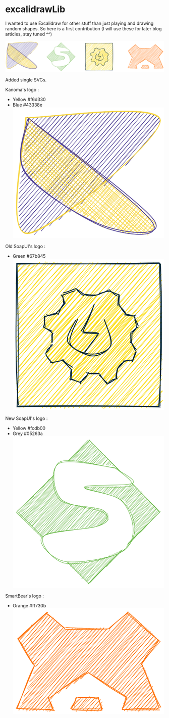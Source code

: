 # excalidrawLib
I wanted to use Excalidraw for other stuff than just playing and drawing random shapes.
So here is a first contribution (I will use these for later blog articles, stay tuned ^^)

![My first logos](assets/aFewLogos.svg)


Added single SVGs.

Kanoma's logo :
- Yellow	#f6d330
- Blue 		#43338e
![Kanoma](assets/extracted/kanoma.svg)


Old SoapUI's logo : 
- Green 	#67b845
![SoapUI](assets/extracted/SoapUI_newLogo.svg)


New SoapUI's logo : 
- Yellow 	#fcdb00
- Grey 		#05263a
![SoapUI](assets/extracted/SoapUI_oldLogo.svg)


SmartBear's logo :
- Orange	#ff730b
![SmartBear](assets/extracted/smartbear.svg)